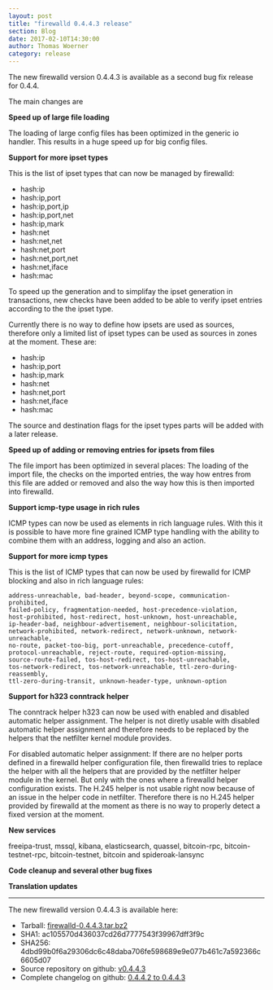 ```yaml
---
layout: post
title: "firewalld 0.4.4.3 release"
section: Blog
date: 2017-02-10T14:30:00
author: Thomas Woerner
category: release
---
```


The new firewalld version 0.4.4.3 is available as a second bug fix release for 0.4.4.

The main changes are

**Speed up of large file loading**

The loading of large config files has been optimized in the generic io handler. This results in a huge speed up for big config files.

**Support for more ipset types**

This is the list of ipset types that can now be managed by firewalld:

 * hash:ip
 * hash:ip,port
 * hash:ip,port,ip
 * hash:ip,port,net
 * hash:ip,mark
 * hash:net
 * hash:net,net
 * hash:net,port
 * hash:net,port,net
 * hash:net,iface
 * hash:mac

To speed up the generation and to simplifay the ipset generation in transactions, new checks have been added to be able to verify ipset entries according to the the ipset type.

Currently there is no way to define how ipsets are used as sources, therefore only a limited list of ipset types can be used as sources in zones at the moment. These are:

 * hash:ip
 * hash:ip,port
 * hash:ip,mark
 * hash:net
 * hash:net,port
 * hash:net,iface
 * hash:mac

The source and destination flags for the ipset types parts will be added with a later release.

**Speed up of adding or removing entries for ipsets from files**

The file import has been optimized in several places: The loading of the import file, the checks on the imported entries, the way how entres from this file are added or removed and also the way how this is then imported into firewalld.

**Support icmp-type usage in rich rules**

ICMP types can now be used as elements in rich language rules. With this it is possible to have more fine grained ICMP type handling with the ability to combine them with an address, logging and also an action.

**Support for more icmp types**

This is the list of ICMP types that can now be used by firewalld for ICMP blocking and also in rich language rules:

    address-unreachable, bad-header, beyond-scope, communication-prohibited,
    failed-policy, fragmentation-needed, host-precedence-violation,
    host-prohibited, host-redirect, host-unknown, host-unreachable,
    ip-header-bad, neighbour-advertisement, neighbour-solicitation,
    network-prohibited, network-redirect, network-unknown, network-unreachable,
    no-route, packet-too-big, port-unreachable, precedence-cutoff,
    protocol-unreachable, reject-route, required-option-missing,
    source-route-failed, tos-host-redirect, tos-host-unreachable,
    tos-network-redirect, tos-network-unreachable, ttl-zero-during-reassembly,
    ttl-zero-during-transit, unknown-header-type, unknown-option

**Support for h323 conntrack helper**

The conntrack helper h323 can now be used with enabled and disabled automatic helper assignment. The helper is not diretly usable with disabled automatic helper assignment and therefore needs to be replaced by the helpers that the netfilter kernel module provides.

For disabled automatic helper assignment: If there are no helper ports defined in a firewalld helper configuration file, then firewalld tries to replace the helper with all the helpers that are provided by the netfilter helper module in the kernel. But only with the ones where a firewalld helper configuration exists. The H.245 helper is not usable right now because of an issue in the helper code in netfilter. Therefore there is no H.245 helper provided by firewalld at the moment as there is no way to properly detect a fixed version at the moment.

**New services**

freeipa-trust, mssql, kibana, elasticsearch, quassel, bitcoin-rpc, bitcoin-testnet-rpc, bitcoin-testnet, bitcoin and spideroak-lansync

**Code cleanup and several other bug fixes**


**Translation updates**

***

The new firewalld version 0.4.4.3 is available here:

 * Tarball: [firewalld-0.4.4.3.tar.bz2](https://fedorahosted.org/released/firewalld/firewalld-0.4.4.3.tar.bz2)
 * SHA1: ac105570d436037cd26d7777543f39967dff3f9c
 * SHA256: 4dbd99b0f6a29306dc6c48daba706fe598689e9e077b461c7a592366c6605d07
 * Source repository on github: [v0.4.4.3](https://github.com/t-woerner/firewalld/releases/tag/v0.4.4.3)
 * Complete changelog on github: [0.4.4.2 to 0.4.4.3](https://github.com/t-woerner/firewalld/compare/v0.4.4.2...v0.4.4.3)
